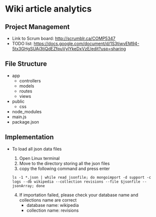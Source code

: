 # Wiki article analytics 

## Project Management 

 - Link to Scrum board: http://scrumblr.ca/COMP5347
 - TODO list: https://docs.google.com/document/d/1S3tiwvEM94-5tx3GHgSUAj3tiQdEZfpuVylYkeDxVzE/edit?usp=sharing

## File Structure 

 - app
     + controllers
     + models
     + routes
     + views
 - public
     + css
 - node_modules
 - main.js
 - package.json

## Implementation 

 - To load all json data files
     1. Open Linux terminal
     2. Move to the directory storing all the json files 
     3. copy the following command and press enter 

     `ls -1 *.json | while read jsonfile; do mongoimport -d support -c logs --db wikipedia --collection revisions --file $jsonfile --jsonArray; done`

     4. If importation failed, please check your database name and collections name are correct
         - database name: wikipedia
         - collection name: revisions 